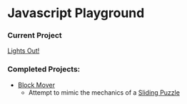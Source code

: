 # Javascript Playground 

### Current Project 
[Lights Out!](https://github.com/ShadyPenguin/block_game/tree/lights_out)

### Completed Projects:
* [Block Mover](https://github.com/ShadyPenguin/block_game/tree/block_mover)
  * Attempt to mimic the mechanics of a [Sliding Puzzle](http://en.wikipedia.org/wiki/Sliding_puzzle)